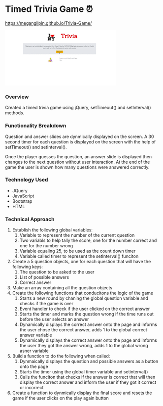 # Timed Trivia Game 	:alarm_clock:
https://megangilpin.github.io/Trivia-Game/

![Trivia Game Demo](demo/triviaGame.gif)

### Overview

Created a timed trivia game using jQuery, setTimeout() and setInterval() methods.

### Functionality Breakdown
Question and answer slides are dynmically displayed on the screen. A 30 second timer for each question is displayed on the screen with the help of setTimeout() and setInterval(). 

Once the player guesses the question, an answer slide is displayed then changes to the next question without user interaction. At the end of the game the user is shown how many questions were answered correctly. 

### Technology Used
- JQuery
- JavaScript
- Bootstrap
- HTML

### Technical Approach
1. Establish the following global variables:
    1. Variable to represent the number of the current question
    1. Two variabls to help tally the score, one for the number correct and one for the number wrong
    1. Variable equaling 25, to be used as the count down timer
    1. Variable called timer to represent the setInterval() funciton
1. Create a 5 question objects, one for each question that will have the following keys:
    1. The question to be asked to the user
    1. List of possible answers
    1. Correct answer
1. Make an array containing all the question objects
1. Create the following functions that conducitons the logic of the game
    1. Starts a new round by chaning the global question variable and checks if the game is over
    1. Event handler to check if the user clicked on the correct answer
    1. Starts the timer and marks the question wrong if the time runs out before the user selects an answer
    1. Dynamically displays the correct answer onto the page and informs the user chose the correct answer, adds 1 to the global correct answer variable 
    1. Dynamically displays the correct answer onto the page and informs the user they got the answer wrong, adds 1 to the global wrong asner variable 
1. Build a function to do the following when called:
    1. Dynmaically displays the question and possible answers as a button onto the page
    2. Starts the timer using the global timer variable and setinterval()
    3. Calls the funciton that checks if the answer is correct that will then display the correct answer and inform the user if they got it correct or incorrect 
1. Create a function to dynmically display the final score and resets the game if the user clicks on the play again button
